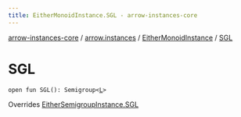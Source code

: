 ```yaml
---
title: EitherMonoidInstance.SGL - arrow-instances-core
---
```


[arrow-instances-core](../../index.html) / [arrow.instances](../index.html) / [EitherMonoidInstance](index.html) / [SGL](./-s-g-l.html)

# SGL

`open fun SGL(): Semigroup<`[`L`](index.html#L)`>`

Overrides [EitherSemigroupInstance.SGL](../-either-semigroup-instance/-s-g-l.html)

